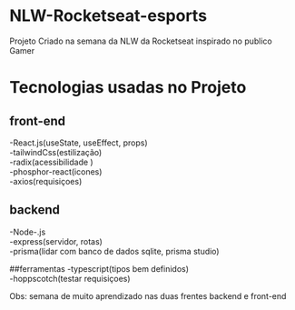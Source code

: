 # NLW-Rocketseat-esports
Projeto Criado na semana da NLW da Rocketseat inspirado no publico Gamer

# Tecnologias usadas no Projeto

## front-end
-React.js(useState, useEffect, props) <br>
-tailwindCss(estilização) <br>
-radix(acessibilidade ) <br>
-phosphor-react(icones) <br>
-axios(requisiçoes) <br>

## backend 
-Node-.js <br>
-express(servidor, rotas) <br>
-prisma(lidar com banco de dados sqlite, prisma studio) <br>

##ferramentas 
-typescript(tipos bem definidos) <br>
-hoppscotch(testar requisiçoes) <br>

Obs: semana de muito aprendizado nas duas frentes
backend e front-end

